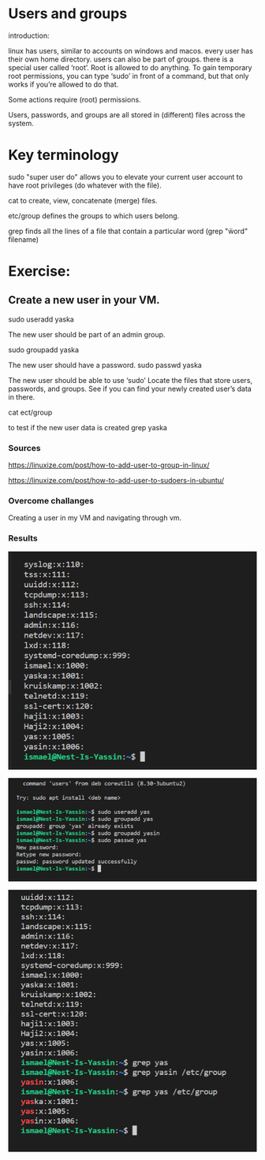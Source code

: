 # Users and groups

introduction:

linux has users, similar to accounts on windows and macos. every user has their own home directory. users can also be part of groups.
there is a special user called ‘root’. Root is allowed to do anything.
To gain temporary root permissions, you can type ‘sudo’ in front of a command, but that only works if you’re allowed to do that.

Some actions require (root) permissions.

Users, passwords, and groups are all stored in  (different) files across the system.

# Key terminology

sudo "super user do" allows you to elevate your current user account to have root privileges (do whatever with the file).

cat to create, view, concatenate (merge) files.

etc/group  defines the groups to which users belong.

grep finds all the lines of a file that contain a particular word (grep "ẅord" filename)


# Exercise:
## Create a new user in your VM. 

sudo useradd yaska

The new user should be part of an admin group.

sudo groupadd yaska

The new user should have a password.
sudo passwd yaska

The new user should be able to use ‘sudo’
Locate the files that store users, passwords, and groups. See if you can find your newly created user’s data in there.

cat ect/group

to test if the new user data is created
grep yaska

### Sources


https://linuxize.com/post/how-to-add-user-to-group-in-linux/

https://linuxize.com/post/how-to-add-user-to-sudoers-in-ubuntu/


### Overcome challanges

Creating a user in my VM and navigating through vm.

### Results

![usergrpadd](../00_includes\LNX04grpadd.png)


![usergroup](../00_includes/LNX04usrgrp.png)


![usrgrp](../00_includes/LNX04grpadd2.png)
